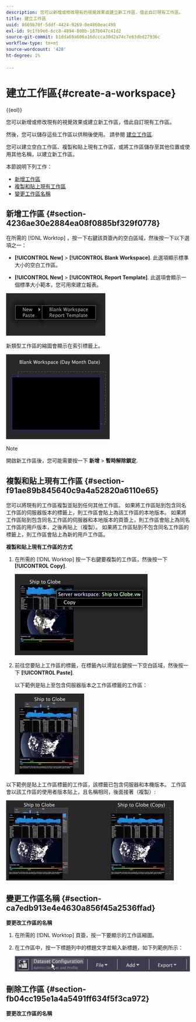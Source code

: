 ```yaml
---
description: 您可以新增或修改現有的視覺效果或建立新工作區，借此自訂現有工作區。
title: 建立工作區
uuid: 8669b70f-5ddf-4424-9269-0e4860eac498
exl-id: 9c1fb9e6-6cc8-4894-800b-187b047c41d2
source-git-commit: b1dda69a606a16dccca30d2a74c7e63dbd27936c
workflow-type: tm+mt
source-wordcount: '428'
ht-degree: 1%

---
```


# 建立工作區{#create-a-workspace}

{{eol}}

您可以新增或修改現有的視覺效果或建立新工作區，借此自訂現有工作區。

然後，您可以儲存這些工作區以供稍後使用。 請參閱 [建立工作區](../../../home/c-get-started/c-work-worksp/c-create-worksp.md#concept-d8bc99d7739e4eaeab2a02b022394a31).

您可以建立空白工作區、複製和貼上現有工作區，或將工作區儲存至其他位置或使用其他名稱，以建立新工作區。

本節說明下列工作：

* [新增工作區](../../../home/c-get-started/c-work-worksp/c-create-worksp.md#section-4236ae30e2884ea08f0885bf329f0778)
* [複製和貼上現有工作區](../../../home/c-get-started/c-work-worksp/c-create-worksp.md#section-f91ae89b845640c9a4a52820a6110e65)
* [變更工作區名稱](../../../home/c-get-started/c-work-worksp/c-create-worksp.md#section-ca7edb913e4e4630a856f45a2536ffad)

## 新增工作區 {#section-4236ae30e2884ea08f0885bf329f0778}

在所需的 [!DNL Worktop] ，按一下右鍵該頁簽內的空白區域，然後按一下以下選項之一：

* **[!UICONTROL New]** > **[!UICONTROL Blank Workspace]**. 此選項顯示標準大小的空白工作區。

* **[!UICONTROL New]** > **[!UICONTROL Report Template]**. 此選項會顯示一個標準大小範本，您可用來建立報表。

![](assets/mnu_workspaceManager.png)

新類型工作區的縮圖會顯示在索引標籤上。

![](assets/mnu_workspaceManager_Newwksp.png)

>[!NOTE]
>
>開啟新工作區後，您可能需要按一下 **新增** > **暫時解除鎖定**.

## 複製和貼上現有工作區 {#section-f91ae89b845640c9a4a52820a6110e65}

您可以將現有的工作區複製並貼到任何其他工作區。 如果將工作區貼到包含同名工作區的伺服器版本的標籤上，則工作區會貼上為該工作區的本地版本。 如果將工作區貼到包含同名工作區的伺服器和本地版本的頁簽上，則工作區會貼上為同名工作區的用戶版本，之後再貼上（複製）。 如果將工作區貼到不包含同名工作區的標籤上，則工作區會貼上為新的用戶工作區。

**複製和貼上現有工作區的方式**

1. 在所需的 [!DNL Worktop] 按一下右鍵要複製的工作區，然後按一下 **[!UICONTROL Copy]**.

   ![](assets/mnu_workspaceManager_Copywksp.png)

1. 前往您要貼上工作區的標籤，在標籤內以滑鼠右鍵按一下空白區域，然後按一下 **[!UICONTROL Paste]**.

   以下範例是貼上至包含伺服器版本之工作區標籤的工作區：

   ![](assets/mnu_workspaceManager_Copywksp_PasteSameNameServerWks.png)

以下範例是貼上工作區標籤的工作區，該標籤已包含伺服器和本機版本。 工作區會以該工作區的使用者版本貼上，且名稱相同，後面接著（複製）:

![](assets/mnu_workspaceManager_Copywksp_PasteSameNameLocalWks.png)

## 變更工作區名稱 {#section-ca7edb913e4e4630a856f45a2536ffad}

**要更改工作區的名稱**

1. 在所需的 [!DNL Worktop] 頁簽，按一下要顯示的工作區縮圖。
1. 在工作區中，按一下標題列中的標題文字並輸入新標題，如下列範例所示：

   ![](assets/wsp_changeTitle.png)

## 刪除工作區 {#section-fb04cc195e1a4a5491ff634f5f3ca972}

**要更改工作區的名稱**
